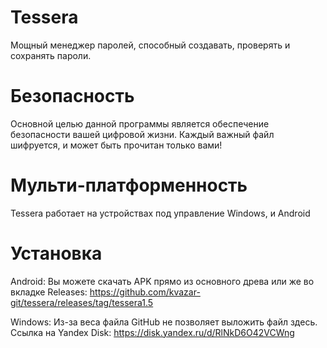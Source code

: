 # Tessera
Мощный менеджер паролей, способный создавать, проверять и сохранять пароли.
# Безопасность
Основной целью данной программы является обеспечение безопасности вашей цифровой жизни.
Каждый важный файл шифруется, и может быть прочитан только вами!
# Мульти-платформенность
Tessera работает на устройствах под управление Windows, и Android
# Установка
Android: Вы можете скачать APK прямо из основного древа или же во вкладке Releases: https://github.com/kvazar-git/tessera/releases/tag/tessera1.5 

Windows: Из-за веса файла GitHub не позволяет выложить файл здесь. Ссылка на Yandex Disk: https://disk.yandex.ru/d/RlNkD6O42VCWng

